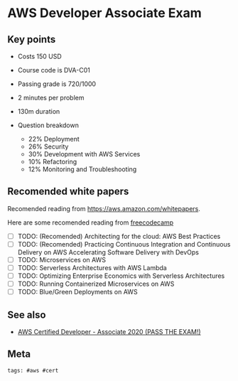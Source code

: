 # AWS Developer Associate Exam

## Key points

- Costs 150 USD
- Course code is DVA-C01
- Passing grade is 720/1000
- 2 minutes per problem
- 130m duration
- Question breakdown

  - 22% Deployment
  - 26% Security
  - 30% Development with AWS Services
  - 10% Refactoring
  - 12% Monitoring and Troubleshooting

## Recomended white papers

Recomended reading from <https://aws.amazon.com/whitepapers>.

Here are some recomended reading from [freecodecamp]

- [ ] TODO: (Recomended) Architecting for the cloud: AWS Best Practices
- [ ] TODO: (Recomended) Practicing Continuous Integration and Continuous Delivery on AWS
      Accelerating Software Delivery with DevOps
- [ ] TODO: Microservices on AWS
- [ ] TODO: Serverless Architectures with AWS Lambda
- [ ] TODO: Optimizing Enterprise Economics with Serverless Architectures
- [ ] TODO: Running Containerized Microservices on AWS
- [ ] TODO: Blue/Green Deployments on AWS

## See also

- [AWS Certified Developer - Associate 2020 (PASS THE EXAM!)](https://www.youtube.com/watch?v=RrKRN9zRBWs)

[freecodecamp]: https://www.freecodecamp.org/news/awscertified-challenge-free-path-aws-cloud-certifications/

## Meta

    tags: #aws #cert
